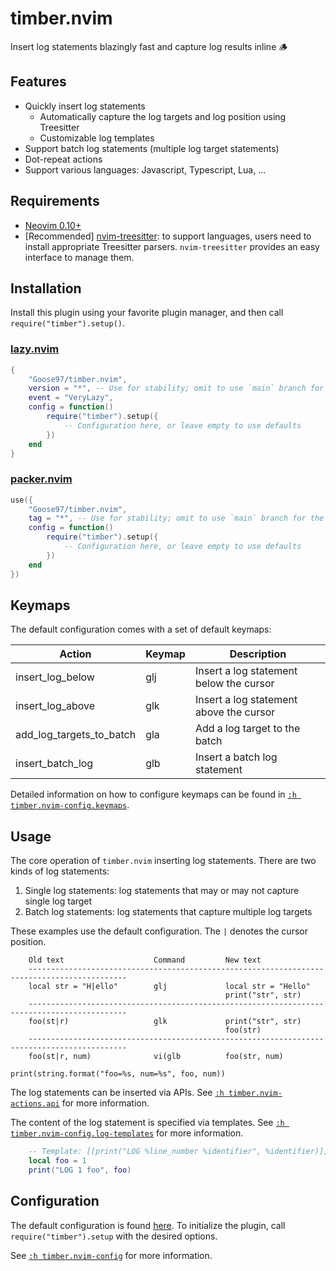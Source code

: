 # timber.nvim

Insert log statements blazingly fast and capture log results inline 🪵

## Features

- Quickly insert log statements
  - Automatically capture the log targets and log position using Treesitter
  - Customizable log templates
- Support batch log statements (multiple log target statements)
- Dot-repeat actions
- Support various languages: Javascript, Typescript, Lua, ...

## Requirements

- [Neovim 0.10+](https://github.com/neovim/neovim/releases)
- [Recommended] [nvim-treesitter](https://github.com/nvim-treesitter/nvim-treesitter): to support languages, users need to install appropriate Treesitter parsers. `nvim-treesitter` provides an easy interface to manage them.

## Installation

Install this plugin using your favorite plugin manager, and then call `require("timber").setup()`.

### [lazy.nvim](https://github.com/folke/lazy.nvim)

```lua
{
    "Goose97/timber.nvim",
    version = "*", -- Use for stability; omit to use `main` branch for the latest features
    event = "VeryLazy",
    config = function()
        require("timber").setup({
            -- Configuration here, or leave empty to use defaults
        })
    end
}
```

### [packer.nvim](https://github.com/wbthomason/packer.nvim)

```lua
use({
    "Goose97/timber.nvim",
    tag = "*", -- Use for stability; omit to use `main` branch for the latest features
    config = function()
        require("timber").setup({
            -- Configuration here, or leave empty to use defaults
        })
    end
})
```

## Keymaps

The default configuration comes with a set of default keymaps:

| Action | Keymap | Description |
| -      | -      | -           |
| insert_log_below | glj | Insert a log statement below the cursor |
| insert_log_above | glk | Insert a log statement above the cursor |
| add_log_targets_to_batch | gla | Add a log target to the batch |
| insert_batch_log | glb | Insert a batch log statement |

Detailed information on how to configure keymaps can be found in [`:h timber.nvim-config.keymaps`](https://github.com/Goose97/timber.nvim/blob/main/doc/timber.nvim.txt).

## Usage

The core operation of `timber.nvim` inserting log statements. There are two kinds of log statements:

1. Single log statements: log statements that may or may not capture single log target
2. Batch log statements: log statements that capture multiple log targets

These examples use the default configuration. The `|` denotes the cursor position.

```help
    Old text                    Command         New text
    --------------------------------------------------------------------------------------------
    local str = "H|ello"        glj             local str = "Hello"
                                                print("str", str)
    --------------------------------------------------------------------------------------------
    foo(st|r)                   glk             print("str", str)
                                                foo(str)
    --------------------------------------------------------------------------------------------
    foo(st|r, num)              vi(glb          foo(str, num)
                                                print(string.format("foo=%s, num=%s", foo, num))
```

The log statements can be inserted via APIs. See [`:h timber.nvim-actions.api`](https://github.com/Goose97/timber.nvim/blob/main/doc/timber.nvim.txt) for more information.

The content of the log statement is specified via templates. See [`:h timber.nvim-config.log-templates`](https://github.com/Goose97/timber.nvim/blob/main/doc/timber.nvim.txt) for more information.

```lua
    -- Template: [[print("LOG %line_number %identifier", %identifier)]]
    local foo = 1
    print("LOG 1 foo", foo)
```

## Configuration

The default configuration is found [here](https://github.com/Goose97/timber.nvim/blob/main/doc/timber.nvim.txt). To initialize the plugin, call `require("timber").setup` with the desired options.

See [`:h timber.nvim-config`](https://github.com/Goose97/timber.nvim/blob/main/doc/timber.nvim.txt) for more information.
